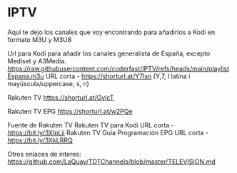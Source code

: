 # IPTV
Aquí te dejo los canales que voy encontrando para añadirlos a Kodi en formato M3U y M3U8

Url para Kodi para añadir los canales generalista de España, excepto Mediset y A3Media.
https://raw.githubusercontent.com/coderfast/IPTV/refs/heads/main/playlistEspana.m3u
URL corta - https://shorturl.at/Y7Isn (Y,7, I latina i mayúscula/uppercase, s, n)

Rakuten TV
https://shorturl.at/GvlcT

Rakuten TV EPG
https://shorturl.at/w2PQe

Fuente de Rakuten TV
Rakuten TV para Kodi
URL corta - https://bit.ly/3XlpLii
Rakuten TV Guia Programación EPG
URL corta - https://bit.ly/3XkLRRQ


Otros enlaces de interes:
https://github.com/LaQuay/TDTChannels/blob/master/TELEVISION.md
